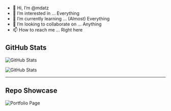 - 👋 Hi, I’m @mdatz
- 👀 I’m interested in ... Everything
- 🌱 I’m currently learning ... (Almost) Everything
- 💞️ I’m looking to collaborate on ... Anything
- 📫 How to reach me ... Right here

<h2>GitHub Stats</h2>
<p>
  <img src="https://github-readme-stats.vercel.app/api?username=mdatz&count_private=true&hide=prs,contribs&amp;show_icons=true&theme=cobalt" alt="GitHub Stats">
</p>
<p>
  <img src="https://github-readme-stats.vercel.app/api/top-langs/?username=mdatz&amp;show_icons=true&theme=cobalt" alt="GitHub Stats">
</p>
<hr></hr>
<h2>Repo Showcase</h2>
<p>
  <img src="https://github-readme-stats.vercel.app/api/pin/?username=mdatz&repo=mdatz.github.io&theme=cobalt" alt="Portfolio Page">
</p>
  


